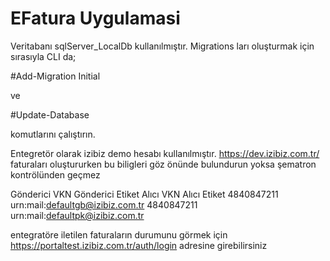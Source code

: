 # EFatura Uygulamasi
 Veritabanı sqlServer_LocalDb kullanılmıştır. Migrations ları oluşturmak için sırasıyla CLI da;
 
 #Add-Migration Initial

ve

#Update-Database

komutlarını çalıştırın.

Entegretör olarak izibiz demo hesabı kullanılmıştır. https://dev.izibiz.com.tr/
faturaları oluştururken bu biligleri göz önünde bulundurun yoksa şematron kontrölünden geçmez

 Gönderici VKN	     Gönderici Etiket	                Alıcı VKN	      Alıcı Etiket
4840847211	      urn:mail:defaultgb@izibiz.com.tr	  4840847211    	urn:mail:defaultpk@izibiz.com.tr

entegratöre iletilen faturaların durumunu görmek için
https://portaltest.izibiz.com.tr/auth/login adresine girebilirsiniz 

